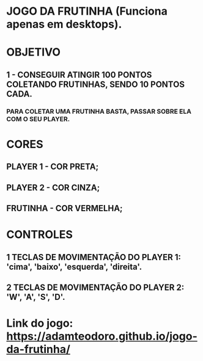 # JOGO DA FRUTINHA (Funciona apenas em desktops).

# OBJETIVO
## 1 - CONSEGUIR ATINGIR 100 PONTOS COLETANDO FRUTINHAS, SENDO 10 PONTOS CADA.

### PARA COLETAR UMA FRUTINHA BASTA, PASSAR SOBRE ELA COM O SEU PLAYER.

# CORES
## PLAYER 1 - COR PRETA;
## PLAYER 2 - COR CINZA;
## FRUTINHA - COR VERMELHA;

# CONTROLES
## 1 TECLAS DE MOVIMENTAÇÃO DO PLAYER 1: 'cima', 'baixo', 'esquerda', 'direita'.
## 2 TECLAS DE MOVIMENTAÇÃO DO PLAYER 2: 'W', 'A', 'S', 'D'.

# Link do jogo: https://adamteodoro.github.io/jogo-da-frutinha/
